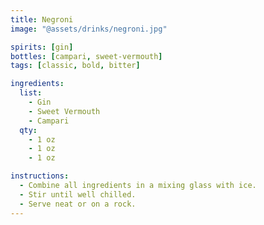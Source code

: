 ```yaml
---
title: Negroni
image: "@assets/drinks/negroni.jpg"

spirits: [gin]
bottles: [campari, sweet-vermouth]
tags: [classic, bold, bitter]

ingredients:
  list:
    - Gin
    - Sweet Vermouth
    - Campari
  qty:
    - 1 oz
    - 1 oz
    - 1 oz 

instructions:
  - Combine all ingredients in a mixing glass with ice.
  - Stir until well chilled.
  - Serve neat or on a rock.
---
```

